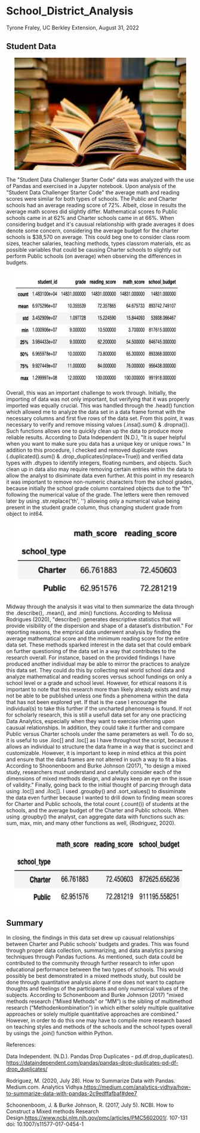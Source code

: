 # School_District_Analysis

Tyrone Fraley,
UC Berkley Extension,
August 31, 2022

## Student Data

<p align="center">
  <img width="460" height="300" src="Education.jpeg">
</p>

  The "Student Data Challenger Starter Code" data was analyzed with the use of Pandas and exercised in a Jupyter notebook. Upon analysis of the "Student Data Challenger Starter Code" the average math and reading scores were similar for both types of schools. The Public and Charter schools had an average reading score of 72%. Albeit, close in results the average math scores did slightly differ. Mathematical scores fo Public schools came in at 62% and Charter schools came in at 66%. When considering budget and it's causual relationship with grade averages it does denote some concern, considering the average budget for the charter schools is $38,570 on average. This could beg one to consider class room sizes, teacher salaries, teaching methods, types classrom materials, etc as possible variables that could be causing Charter schools to slightly out perform Public schools (on average) when observing the differences in budgets. 
    
<p align="center">
  <img width="460" height="300" src="StudentData1.png">
</p>
    
   Overall, this was an important challenge to work through. Initially, the importing of data was not only important, but verifying that it was properly imported was equally crucial. This was handled through the .head() function which allowed me to analyze the data set in a data frame format with the necessary columns and first five rows of the data set. From this point, it was necessary to verify and remove missing values (.insa().sum() & .dropna()). Such functions allows one to quickly clean up the data to produce more reliable results. According to Data Independent (N.D.), "It is super helpful when you want to make sure you data has a unique key or unique rows." In addition to this procedure, I checked and removed duplicate rows (.duplicated().sum() & .drop_duplicates(inplace=True)) and verified data types with .dtypes to identify integers, floating numbers, and objects. Such clean up in data also may require removing certain entries within the data to allow the analyst to disiminate data even further. At this point in my research it was important to remove non-numeric characters from the school grades, because initially the school grade column contained objects due to the "th" following the numerical value of the grade. The letters were then removed later by using .str.replace('th', '') allowing only a numerical value being present in the student grade column, thus changing student grade from object to int64. 
    
<p align="center">
  <img width="460" height="200" src="StudentData2.png">
</p>
    
   Midway through the analysis it was vital to then summarize the data through the .describe(), .mean(), and .min() functions. According to Melissa Rodrigues (2020), "describe(): generates descriptive statistics that will provide visibility of the dispersion and shape of a dataset’s distribution." For reporting reasons, the emprical data underwent analysis by finding the average mathematical score  and the minimum reading score for the entire data set. These methods sparked interest in the data set that could embark on further questioning of the data set in a way that contributes to the research overall. For instance, based on the provided findings I have produced another individual may be able to mirror the practices to analyze this data set. They could do this by collecting real world school data and analyze mathematical and reading scores versus school fundings on only a school level or a grade and school level. However, for ethical reasons it is important to note that this research more than likely already exists and may not be able to be published unless one finds a phenomena within the data that has not been explored yet. If that is the case I encourage the individual(s) to take this further if the uncharted phenomena is found. If not for scholarly research, this is still a usefull data set for any one practicing Data Analytics, especially when they want to exercise inferring upon causual relationships. In addition, they could take it further and compare Public versus Charter schools under the same perameters as well. To do so, it is useful to use .iloc[] and .loc[] as I have throughout the script, because it allows an individual to structure the data frame in a way that is succinct and customizable. However, it is important to keep in mind ethics at this point and ensure that the data frames are not altered in such a way to fit a bias. According to Shoonenboom and Burke Johnson (2017), "to design a mixed study, researchers must understand and carefully consider each of the dimensions of mixed methods design, and always keep an eye on the issue of validity." Finally, going back to the initial thought of parcing through data using .loc[] and .iloc[]. I used .groupby() and .sort_values() to dissiminate the data even further because I wanted to drill down to finding mean scores for Charter and Public schools, the total count (.count()) of students at the schools,  and the average budget of the Charter and Public schools. When using .groupby() the analyst, can aggregate data with functions such as: sum, max, min, and many other functions as well, (Rodriguez, 2020). 

<p align="center">
  <img width="460" height="200" src="StudentData3.png">
</p>

## Summary

   In closing, the findings in this data set drew up causual relationships between Charter and Public schools' budgets and grades. This was found through proper data collection, summarizing, and data analytics parsing techniques through Pandas fuctions. As mentioned, such data could be contributed to the community through further research to infer upon educational performance between the two types of schools. This would possibly be best demonstrated in a mixed methods study, but could be done through quantitative analysis alone if one does not want to capture thoughts and feelings of the participants and only numerical values of the subjects. According to Schonenboom and Burke Johnson (2017) "mixed methods research (“Mixed Methods” or “MM”) is the sibling of multimethod research (“Methodenkombination”) in which either solely multiple qualitative approaches or solely multiple quantitative approaches are combined." However, in order to do this one may have to compile more research based on teaching styles and methods of the schools and the school types overall by usings the .join() function within Python. 
   
   

References:

Data Independent. (N.D.). Pandas Drop Duplicates - pd.df.drop_duplicates(). https://dataindependent.com/pandas/pandas-drop-duplicates-pd-df-drop_duplicates/

Rodriguez, M. (2020, July 28). How to Summarize Data with Pandas. Medium.com. Analytics Vidhya.https://medium.com/analytics-vidhya/how-to-summarize-data-with-pandas-2c9edffafbaf#dee7

Schoonenboom, J. & Burke Johnson, R. (2017, July 5). NCBI. How to Construct a Mixed methods Research Design.https://www.ncbi.nlm.nih.gov/pmc/articles/PMC5602001/. 107-131 doi: 10.1007/s11577-017-0454-1
